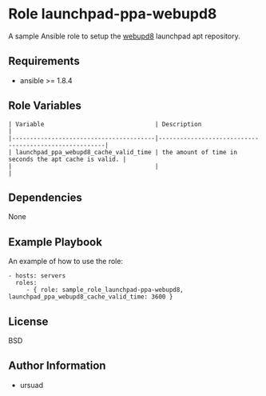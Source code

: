 Role launchpad-ppa-webupd8
=========

A sample Ansible role to setup the [webupd8](http://www.webupd8.org/) launchpad apt repository.

Requirements
------------

- ansible >= 1.8.4

Role Variables
--------------

    | Variable                               | Description                                           |
    |----------------------------------------|-------------------------------------------------------|
    | launchpad_ppa_webupd8_cache_valid_time | the amount of time in seconds the apt cache is valid. |
    |                                        |                                                       |

Dependencies
------------

None

Example Playbook
----------------

An example of how to use the role:

    - hosts: servers
      roles:
         - { role: sample_role_launchpad-ppa-webupd8, launchpad_ppa_webupd8_cache_valid_time: 3600 }

License
-------

BSD

Author Information
------------------

 - ursuad
